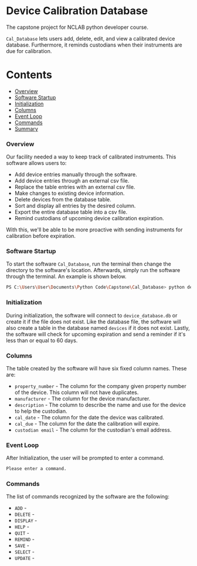# Device Calibration Database

The capstone project for NCLAB python developer course. 

`Cal_Database` lets users add, delete, edit, and view a calibrated device database. Furthermore, it reminds custodians when their instruments are due for calibration.

Contents
========

 * [Overview](#Overview)
 * [Software Startup](#Startup)
 * [Initialization](#Initialization)
 * [Columns](#Table)
 * [Event Loop](#Event)
 * [Commands](#Commands)
 * [Summary](#Summary)

### Overview

Our facility needed a way to keep track of calibrated instruments. This software allows users to:

+ Add device entries manually through the software.
+ Add device entries through an external csv file.
+ Replace the table entries with an external csv file.
+ Make changes to existing device information.
+ Delete devices from the database table.
+ Sort and display all entries by the desired column.
+ Export the entire database table into a csv file.
+ Remind custodians of upcoming device calibration expiration.

With this, we'll be able to be more proactive with sending instruments for calibration before expiration.

### Software Startup

To start the software `Cal_Database`, run the terminal then change the directory to the software's location.
Afterwards, simply run the software through the terminal. An example is shown below.

```bash
PS C:\Users\User\Documents\Python Code\Capstone\Cal_Database> python device_database.py
```

### Initialization

During initialization, the software will connect to `device_database.db` or create it if the file does not exist.
Like the database file, the software will also create a table in the database named `devices` if it does not exist.
Lastly, the software will check for upcoming expiration and send a reminder if it's less than or equal to 60 days.

### Columns

The table created by the software will have six fixed column names. These are:

+ `property_number` - The column for the company given property number of the device. This column will not have duplicates.
+ `manufacturer` - The column for the device manufacturer.
+ `description` - The column to describe the name and use for the device to help the custodian.
+ `cal_date` - The column for the date the device was calibrated.
+ `cal_due` - The column for the date the calibration will expire.
+ `custodian email` - The column for the custodian's email address.

### Event Loop

After Initialization, the user will be prompted to enter a command.

```bash
Please enter a command.
```

### Commands

The list of commands recognized by the software are the following:
+ `ADD` - 
+ `DELETE` - 
+ `DISPLAY` - 
+ `HELP` - 
+ `QUIT` - 
+ `REMIND` - 
+ `SAVE` - 
+ `SELECT` - 
+ `UPDATE` - 